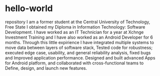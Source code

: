 # hello-world
repository
I am a former student at the Central University of Technology, Free State I obtained my Diploma in Information Technology: Software Development.
I have worked as an IT Technician for a year at Xchnge Investment Training and I have also worked as an Android Developer for 6 months.
Through this little expirience I have integrated multiple systems to move data between layers of software stack, Tested code for robustness; executed edge case, usability, and general reliability analysis, fixed bugs and Improved application performance. Designed and built advanced Apps for Android platform, and collaborated with cross-functional teams to Define, design, and launch new features.
